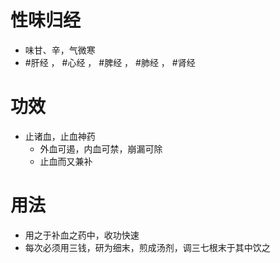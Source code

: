 # 性味归经
- 味甘、辛，气微寒
- #肝经 ， #心经 ， #脾经 ， #肺经 ， #肾经 
# 功效
- 止诸血，止血神药
    - 外血可遏，内血可禁，崩漏可除
    - 止血而又兼补
# 用法
- 用之于补血之药中，收功快速
- 每次必须用三钱，研为细末，煎成汤剂，调三七根末于其中饮之